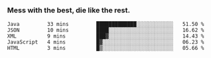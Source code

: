 ### Mess with the best, die like the rest.


<!--START_SECTION:waka-->
```text
Java         33 mins         █████████████░░░░░░░░░░░░   51.50 % 
JSON         10 mins         ████░░░░░░░░░░░░░░░░░░░░░   16.62 % 
XML          9 mins          ███▓░░░░░░░░░░░░░░░░░░░░░   14.43 % 
JavaScript   4 mins          █▓░░░░░░░░░░░░░░░░░░░░░░░   06.23 % 
HTML         3 mins          █▒░░░░░░░░░░░░░░░░░░░░░░░   05.66 % 
```
<!--END_SECTION:waka-->
